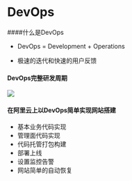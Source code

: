 # DevOps

####什么是DevOps

- DevOps = Development + Operations

- 极速的迭代和快速的用户反馈

#### DevOps完整研发周期

![](https://ws2.sinaimg.cn/large/006tNbRwgy1fuxr58dq5mj310u0o6jz7.jpg)

#### 在阿里云上以DevOps简单实现网站搭建

- 基本业务代码实现
- 管理面代码实现
- 代码托管打包构建
- 部署上线
- 设置监控告警
- 网站简单的自动恢复

